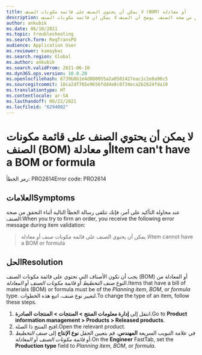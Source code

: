 ```yaml
---
title: لا يمكن أن يحتوي الصنف على قائمة مكونات الصنف (BOM)‬ أو معادلة
description: عند محاولة التأكيد على أمر، فإنك تتلقى رسالة خطأ أثناء التحقق من صحة الصنف. يوضح أن الصنف لا يمكن ان قائمة مكونات الصنف (BOM) أو المعادلة.
author: ankubik
ms.date: 06/10/2021
ms.topic: troubleshooting
ms.search.form: ReqTransPO
audience: Application User
ms.reviewer: kamaybac
ms.search.region: Global
ms.author: ankubik
ms.search.validFrom: 2021-06-10
ms.dyn365.ops.version: 10.0.20
ms.openlocfilehash: 6739b8b1e4d080055a2a0501427eac1c2e8a96c5
ms.sourcegitcommit: 18ca2df785e9656fdd4e8c0734eca2b2624fda10
ms.translationtype: HT
ms.contentlocale: ar-SA
ms.lasthandoff: 06/22/2021
ms.locfileid: "6294002"
---
```

# <a name="item-cant-have-a-bom-or-formula"></a><span data-ttu-id="b4daf-104">لا يمكن أن يحتوي الصنف على قائمة مكونات الصنف (BOM)‬ أو معادلة</span><span class="sxs-lookup"><span data-stu-id="b4daf-104">Item can't have a BOM or formula</span></span>

<span data-ttu-id="b4daf-105">رمز الخطأ: PRO2614</span><span class="sxs-lookup"><span data-stu-id="b4daf-105">Error code: PRO2614</span></span>

## <a name="symptoms"></a><span data-ttu-id="b4daf-106">العلامات</span><span class="sxs-lookup"><span data-stu-id="b4daf-106">Symptoms</span></span>

<span data-ttu-id="b4daf-107">عند محاولة التأكيد على أمر، فإنك تتلقى رسالة الخطأ التالية أثناء التحقق من صحة الصنف:</span><span class="sxs-lookup"><span data-stu-id="b4daf-107">When you try to firm an order, you receive the following error message during item validation:</span></span>

> <span data-ttu-id="b4daf-108">لا يمكن أن يحتوي الصنف على قائمة مكونات صنف أو معادلة</span><span class="sxs-lookup"><span data-stu-id="b4daf-108">Item cannot have a BOM or formula</span></span>

## <a name="resolution"></a><span data-ttu-id="b4daf-109">الحل</span><span class="sxs-lookup"><span data-stu-id="b4daf-109">Resolution</span></span>

<span data-ttu-id="b4daf-110">يجب أن تكون الأصناف التي تحتوي على قائمة مكونات الصنف (BOM) أو المعادلة من النوع *صنف التخطيط* أو *قائمة مكونات الصنف* أو *المعادلة*.</span><span class="sxs-lookup"><span data-stu-id="b4daf-110">Items that have a bill of materials (BOM) or formula must be of the *Planning item*, *BOM*, or *formula* type.</span></span> <span data-ttu-id="b4daf-111">لتغيير نوع صنف، اتبع هذه الخطوات.</span><span class="sxs-lookup"><span data-stu-id="b4daf-111">To change the type of an item, follow these steps.</span></span>

1. <span data-ttu-id="b4daf-112">انتقل إلى **إدارة معلومات المنتج‬ \> المنتجات \> المنتجات الصادرة**.</span><span class="sxs-lookup"><span data-stu-id="b4daf-112">Go to **Product information management \> Products \> Released products**.</span></span>
1. <span data-ttu-id="b4daf-113">افتح المنتج ذا الصلة.</span><span class="sxs-lookup"><span data-stu-id="b4daf-113">Open the relevant product.</span></span>
1. <span data-ttu-id="b4daf-114">في علامة التبويب السريعة **المهندس**، قم بتعيين الحقل **نوع الإنتاج** إلى *صنف التخطيط* أو *قائمة مكونات الصنف* أو *المعادلة*.</span><span class="sxs-lookup"><span data-stu-id="b4daf-114">On the **Engineer** FastTab, set the **Production type** field to *Planning item*, *BOM*, or *formula*.</span></span>
